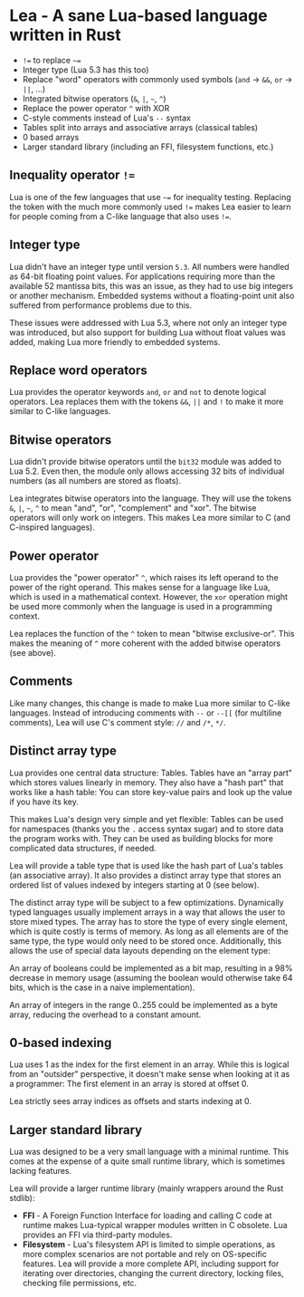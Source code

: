 # Lea - A sane Lua-based language written in Rust

* `!=` to replace `~=`
* Integer type (Lua 5.3 has this too)
* Replace "word" operators with commonly used symbols (`and` -> `&&`, `or` -> `||`, ...)
* Integrated bitwise operators (`&`, `|`, `~`, `^`)
* Replace the power operator `^` with XOR
* C-style comments instead of Lua's `--` syntax
* Tables split into arrays and associative arrays (classical tables)
* 0 based arrays
* Larger standard library (including an FFI, filesystem functions, etc.)


## Inequality operator `!=`

Lua is one of the few languages that use `~=` for inequality testing. Replacing the token with the much more commonly used `!=` makes Lea easier to learn for people coming from a C-like language that also uses `!=`.

## Integer type

Lua didn't have an integer type until version `5.3`. All numbers were handled as 64-bit floating point values. For applications requiring more than the available 52 mantissa bits, this was an issue, as they had to use big integers or another mechanism. Embedded systems without a floating-point unit also suffered from performance problems due to this.

These issues were addressed with Lua 5.3, where not only an integer type was introduced, but also support for building Lua without float values was added, making Lua more friendly to embedded systems.

## Replace word operators

Lua provides the operator keywords `and`, `or` and `not` to denote logical operators. Lea replaces them with the tokens `&&`, `||` and `!` to make it more similar to C-like languages.

## Bitwise operators

Lua didn't provide bitwise operators until the `bit32` module was added to Lua 5.2. Even then, the module only allows accessing 32 bits of individual numbers (as all numbers are stored as floats).

Lea integrates bitwise operators into the language. They will use the tokens `&`, `|`, `~`, `^` to mean "and", "or", "complement" and "xor". The bitwise operators will only work on integers. This makes Lea more similar to C (and C-inspired languages).

## Power operator

Lua provides the "power operator" `^`, which raises its left operand to the power of the right operand. This makes sense for a language like Lua, which is used in a mathematical context. However, the `xor` operation might be used more commonly when the language is used in a programming context.

Lea replaces the function of the `^` token to mean "bitwise exclusive-or". This makes the meaning of `^` more coherent with the added bitwise operators (see above).

## Comments

Like many changes, this change is made to make Lua more similar to C-like languages. Instead of introducing comments with `--` or `--[[` (for multiline comments), Lea will use C's comment style: `//` and `/*`, `*/`.

## Distinct array type

Lua provides one central data structure: Tables. Tables have an "array part" which stores values linearly in memory. They also have a "hash part" that works like a hash table: You can store key-value pairs and look up the value if you have its key.

This makes Lua's design very simple and yet flexible: Tables can be used for namespaces (thanks you the `.` access syntax sugar) and to store data the program works with. They can be used as building blocks for more complicated data structures, if needed.

Lea will provide a table type that is used like the hash part of Lua's tables (an associative array). It also provides a distinct array type that stores an ordered list of values indexed by integers starting at 0 (see below).

The distinct array type will be subject to a few optimizations. Dynamically typed languages usually implement arrays in a way that allows the user to store mixed types. The array has to store the type of every single element, which is quite costly is terms of memory. As long as all elements are of the same type, the type would only need to be stored once. Additionally, this allows the use of special data layouts depending on the element type:

An array of booleans could be implemented as a bit map, resulting in a 98% decrease in memory usage (assuming the boolean would otherwise take 64 bits, which is the case in a naive implementation).

An array of integers in the range 0..255 could be implemented as a byte array, reducing the overhead to a constant amount.

## 0-based indexing

Lua uses 1 as the index for the first element in an array. While this is logical from an "outsider" perspective, it doesn't make sense when looking at it as a programmer: The first element in an array is stored at offset 0.

Lea strictly sees array indices as offsets and starts indexing at 0.

## Larger standard library

Lua was designed to be a very small language with a minimal runtime. This comes at the expense of a quite small runtime library, which is sometimes lacking features.

Lea will provide a larger runtime library (mainly wrappers around the Rust stdlib):
* **FFI** - A Foreign Function Interface for loading and calling C code at runtime makes Lua-typical wrapper modules written in C obsolete. Lua provides an FFI via third-party modules.
* **Filesystem** - Lua's filesystem API is limited to simple operations, as more complex scenarios are not portable and rely on OS-specific features. Lea will provide a more complete API, including support for iterating over directories, changing the current directory, locking files, checking file permissions, etc.
